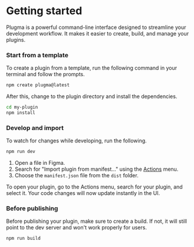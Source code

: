 # Getting started

Plugma is a powerful command-line interface designed to streamline your development workflow. It makes it easier to create, build, and manage your plugins.

### Start from a template

To create a plugin from a template, run the following command in your terminal and follow the prompts.

```bash
npm create plugma@latest
```

After this, change to the plugin directory and install the dependencies.

```bash
cd my-plugin
npm install
```

### Develop and import

To watch for changes while developing, run the following.

```bash
npm run dev
```

1. Open a file in Figma.
2. Search for "Import plugin from manifest..." using the [Actions](https://help.figma.com/hc/en-us/articles/23570416033943-Use-the-actions-menu-in-Figma-Design) menu.
3. Choose the `manifest.json` file from the `dist` folder.

To open your plugin, go to the Actions menu, search for your plugin, and select it. Your code changes will now update instantly in the UI.

### Before publishing

Before publishing your plugin, make sure to create a build. If not, it will still point to the dev server and won't work properly for users.

```bash
npm run build
```
